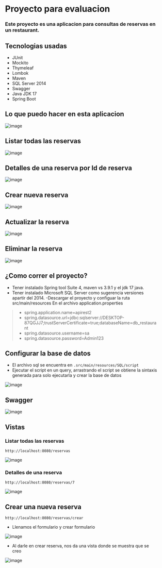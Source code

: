 # Proyecto para evaluacion
### Este proyecto es una aplicacion para consultas de reservas en un restaurant.

## Tecnologias usadas

- JUnit
- Mockito
- Thymeleaf
- Lombok
- Maven
- SQL Server 2014
- Swagger
- Java JDK 17
- Spring Boot

## Lo que puedo hacer en esta aplicacion 
![image](https://github.com/user-attachments/assets/46caeba9-5405-4cd3-b087-9ef5f76e2117)

##  Listar todas las reservas
![image](https://github.com/user-attachments/assets/c8653e0e-a4a2-4ee7-a3d7-becc58d5dbd6)

## Detalles de una reserva por Id de reserva
![image](https://github.com/user-attachments/assets/1a5fe4ee-41fe-4e94-ad2d-99510a79d92a)

## Crear nueva reserva
![image](https://github.com/user-attachments/assets/5d4ba8a3-bab7-4681-bd6f-6ccb2fde2829)

## Actualizar la reserva
![image](https://github.com/user-attachments/assets/3d86569f-1d76-45b9-bbaf-cb6f28611667)

## Eliminar la reserva
![image](https://github.com/user-attachments/assets/ce8eba92-7548-46a8-a136-8bb47e907c02)

## ¿Como correr el proyecto?

- Tener instalado Spring tool Suite 4, maven vs 3.9.1 y el jdk 17 java.
- Tener instalado Microsoft SQL Server como sugerencia versiones apartir del 2014.
-Descargar el proyecto y configuar la ruta src/main/resources En el archivo application.properties
> - spring.application.name=apirest2
> - spring.datasource.url=jdbc:sqlserver://DESKTOP-87QGJJ7;trustServerCertificate=true;databaseName=db_restaurant
> - spring.datasource.username=sa
> - spring.datasource.password=Admin123

## Configurar la base de datos

- El archivo sql se encuentra en `.src/main/resources/SQL/script`
- Ejecutar el script en un query, arrastrando el script se obtiene la sintaxis generada para solo ejecutarla y crear la base de datos

![image](https://github.com/user-attachments/assets/f909036a-f994-4380-9abd-97c778698575)

## Swagger
![image](https://github.com/user-attachments/assets/7af96d3c-b387-471f-8407-21a20c04e9cc)

## Vistas

### Listar todas las reservas

`http://localhost:8080/reservas`

![image](https://github.com/user-attachments/assets/f54b9896-4d14-433b-adcb-56e142d55d87)

### Detalles de una reserva

`http://localhost:8080/reservas/7`

![image](https://github.com/user-attachments/assets/c85ddeab-6e27-4ab7-a9e6-e6b69d1f4b3e)

## Crear una nueva reserva

`http://localhost:8080/reservas/crear`


- Llenamos el formulario y crear formulario

![image](https://github.com/user-attachments/assets/9c718958-f628-4a29-9878-1142fca230ea)

- Al darle en crear reserva, nos da una vista donde se muestra que se creo

![image](https://github.com/user-attachments/assets/7b75f552-394a-465a-b521-69a654ad3e74)

